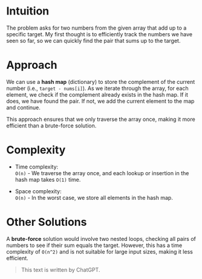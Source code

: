 # Intuition
The problem asks for two numbers from the given array that add up to a specific target. My first thought is to efficiently track the numbers we have seen so far, so we can quickly find the pair that sums up to the target.

# Approach
We can use a **hash map** (dictionary) to store the complement of the current number (i.e., `target - nums[i]`). As we iterate through the array, for each element, we check if the complement already exists in the hash map. If it does, we have found the pair. If not, we add the current element to the map and continue.

This approach ensures that we only traverse the array once, making it more efficient than a brute-force solution.

# Complexity
- Time complexity:  
  `O(n)` - We traverse the array once, and each lookup or insertion in the hash map takes `O(1)` time.

- Space complexity:  
  `O(n)` - In the worst case, we store all elements in the hash map.

# Other Solutions
A **brute-force** solution would involve two nested loops, checking all pairs of numbers to see if their sum equals the target. However, this has a time complexity of `O(n^2)` and is not suitable for large input sizes, making it less efficient.

> This text is written by ChatGPT.

